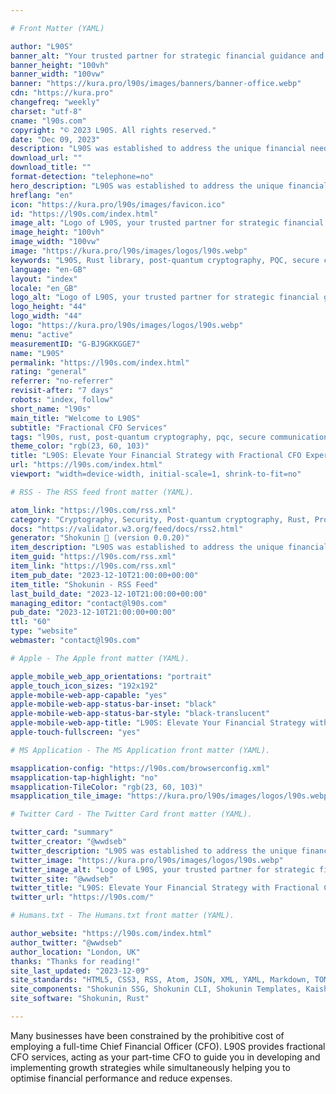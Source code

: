 ```yaml
---

# Front Matter (YAML)

author: "L90S"
banner_alt: "Your trusted partner for strategic financial guidance and growth acceleration"
banner_height: "100vh"
banner_width: "100vw"
banner: "https://kura.pro/l90s/images/banners/banner-office.webp"
cdn: "https://kura.pro"
changefreq: "weekly"
charset: "utf-8"
cname: "l90s.com"
copyright: "© 2023 L90S. All rights reserved."
date: "Dec 09, 2023"
description: "L90S was established to address the unique financial needs of new entrepreneurs and founders, offering a cost-effective solution."
download_url: ""
download_title: ""
format-detection: "telephone=no"
hero_description: "L90S was established to address the unique financial needs of new entrepreneurs and founders, offering a cost-effective solution."
hreflang: "en"
icon: "https://kura.pro/l90s/images/favicon.ico"
id: "https://l90s.com/index.html"
image_alt: "Logo of L90S, your trusted partner for strategic financial guidance and growth acceleration"
image_height: "100vh"
image_width: "100vw"
image: "https://kura.pro/l90s/images/logos/l90s.webp"
keywords: "L90S, Rust library, post-quantum cryptography, PQC, secure communication, cryptography, Rust, security, performance, embedded devices, WebAssembly, WASM"
language: "en-GB"
layout: "index"
locale: "en_GB"
logo_alt: "Logo of L90S, your trusted partner for strategic financial guidance and growth acceleration"
logo_height: "44"
logo_width: "44"
logo: "https://kura.pro/l90s/images/logos/l90s.webp"
menu: "active"
measurementID: "G-BJ9GKKGGE7"
name: "L90S"
permalink: "https://l90s.com/index.html"
rating: "general"
referrer: "no-referrer"
revisit-after: "7 days"
robots: "index, follow"
short_name: "l90s"
main_title: "Welcome to L90S"
subtitle: "Fractional CFO Services"
tags: "l90s, rust, post-quantum cryptography, pqc, secure communication, cryptography, performance, embedded devices, webassembly, wasm"
theme_color: "rgb(23, 60, 103)"
title: "L90S: Elevate Your Financial Strategy with Fractional CFO Expertise"
url: "https://l90s.com/index.html"
viewport: "width=device-width, initial-scale=1, shrink-to-fit=no"

# RSS - The RSS feed front matter (YAML).

atom_link: "https://l90s.com/rss.xml"
category: "Cryptography, Security, Post-quantum cryptography, Rust, Programming Languages, Libraries, Embedded Devices, WebAssembly, Performance, Open Source"
docs: "https://validator.w3.org/feed/docs/rss2.html"
generator: "Shokunin 🦀 (version 0.0.20)"
item_description: "L90S was established to address the unique financial needs of new entrepreneurs and founders, offering a cost-effective solution."
item_guid: "https://l90s.com/rss.xml"
item_link: "https://l90s.com/rss.xml"
item_pub_date: "2023-12-10T21:00:00+00:00"
item_title: "Shokunin - RSS Feed"
last_build_date: "2023-12-10T21:00:00+00:00"
managing_editor: "contact@l90s.com"
pub_date: "2023-12-10T21:00:00+00:00"
ttl: "60"
type: "website"
webmaster: "contact@l90s.com"

# Apple - The Apple front matter (YAML).

apple_mobile_web_app_orientations: "portrait"
apple_touch_icon_sizes: "192x192"
apple-mobile-web-app-capable: "yes"
apple-mobile-web-app-status-bar-inset: "black"
apple-mobile-web-app-status-bar-style: "black-translucent"
apple-mobile-web-app-title: "L90S: Elevate Your Financial Strategy with Fractional CFO Expertise"
apple-touch-fullscreen: "yes"

# MS Application - The MS Application front matter (YAML).

msapplication-config: "https://l90s.com/browserconfig.xml"
msapplication-tap-highlight: "no"
msapplication-TileColor: "rgb(23, 60, 103)"
msapplication_tile_image: "https://kura.pro/l90s/images/logos/l90s.webp"

# Twitter Card - The Twitter Card front matter (YAML).

twitter_card: "summary"
twitter_creator: "@wwdseb"
twitter_description: "L90S was established to address the unique financial needs of new entrepreneurs and founders, offering a cost-effective solution."
twitter_image: "https://kura.pro/l90s/images/logos/l90s.webp"
twitter_image_alt: "Logo of L90S, your trusted partner for strategic financial guidance and growth acceleration"
twitter_site: "@wwdseb"
twitter_title: "L90S: Elevate Your Financial Strategy with Fractional CFO Expertise"
twitter_url: "https://l90s.com/"

# Humans.txt - The Humans.txt front matter (YAML).

author_website: "https://l90s.com/index.html"
author_twitter: "@wwdseb"
author_location: "London, UK"
thanks: "Thanks for reading!"
site_last_updated: "2023-12-09"
site_standards: "HTML5, CSS3, RSS, Atom, JSON, XML, YAML, Markdown, TOML"
site_components: "Shokunin SSG, Shokunin CLI, Shokunin Templates, Kaishi Templates, Kaishi Themes"
site_software: "Shokunin, Rust"

---
```


Many businesses have been constrained by the prohibitive cost of employing a full-time Chief Financial Officer (CFO). L90S provides fractional CFO services, acting as your part-time CFO to guide you in developing and implementing growth strategies while simultaneously helping you to optimise financial performance and reduce expenses.

